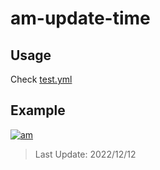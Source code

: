# am-update-time

## Usage

Check [test.yml](.github/workflows/test.yml)

## Example

[![am][am-logo]][am-url]
> Last Update: 2022/12/12

[am-logo]:https://img.shields.io/badge/Apple%20Music-歌单-FA243C?logo=applemusic&logoColor=white&style=flat-square
[am-url]:https://music.apple.com/cn/playlist/just-my-favorite/pl.u-8aAVZglHWya2xM